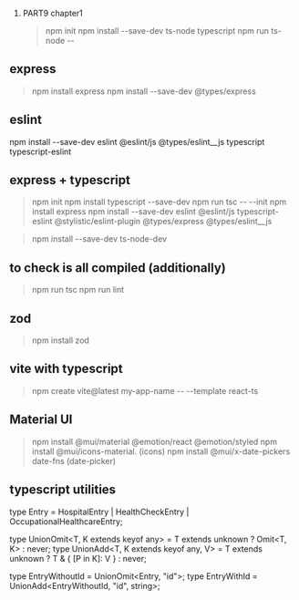 1. PART9 chapter1
   > npm init
   > npm install --save-dev ts-node typescript
   > npm run ts-node -- <filename>

express
---

> npm install express
> npm install --save-dev @types/express

eslint
---

npm install --save-dev eslint @eslint/js @types/eslint\_\_js typescript typescript-eslint

express + typescript
---

> npm init
> npm install typescript --save-dev
> npm run tsc -- --init
> npm install express
> npm install --save-dev eslint @eslint/js typescript-eslint @stylistic/eslint-plugin @types/express @types/eslint\_\_js

>npm install --save-dev ts-node-dev


to check is all compiled (additionally)
---------------------------------------

>npm run tsc
>npm run lint

zod
----
>npm install zod


vite with typescript
----------------------
>npm create vite@latest my-app-name -- --template react-ts

Material UI
----------------
>npm install @mui/material @emotion/react @emotion/styled
>npm install @mui/icons-material.   (icons)
>npm install @mui/x-date-pickers date-fns (date-picker)


typescript utilities
---------------------
type Entry = HospitalEntry | HealthCheckEntry | OccupationalHealthcareEntry;

type UnionOmit<T, K extends keyof any> = T extends unknown ? Omit<T, K> : never;
type UnionAdd<T, K extends keyof any, V> = T extends unknown ? T & { [P in K]: V } : never;

type EntryWithoutId = UnionOmit<Entry, "id">;
type EntryWithId = UnionAdd<EntryWithoutId, "id", string>;